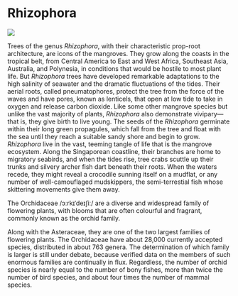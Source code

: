 # Rhizophora

<param ve-config 
       title="Orchid" 
       author="Katherine Enright"
       banner="KatherineMEnright/Rhizophora/Rhizophora.jpg" 
       layout="vertical">
<a href="https://juncture-digital.org"><img src="https://juncture-digital.org/images/ve-button.png"></a>

Trees of the genus *Rhizophora*, with their characteristic prop-root architecture, are icons of the mangroves. They grow along the coasts in the tropical belt, from Central America to East and West Africa, Southeast Asia, Australia, and Polynesia, in conditions that would be hostile to most plant life. But *Rhizophora* trees have developed remarkable adaptations to the high salinity of seawater and the dramatic fluctuations of the tides. Their aerial roots, called pneumatophores, protect the tree from the force of the waves and have pores, known as lenticels, that open at low tide to take in oxygen and release carbon dioxide. Like some other mangrove species but unlike the vast majority of plants, *Rhizophora* also demonstrate vivipary—that is, they give birth to live young. The seeds of the *Rhizophora* germinate within their long green propagules, which fall from the tree and float with the sea until they reach a suitable sandy shore and begin to grow. *Rhizophora* live in the vast, teeming tangle of life that is the mangrove ecosystem. Along the Singaporean coastline, their branches are home to migratory seabirds, and when the tides rise, tree crabs scuttle up their trunks and silvery archer fish dart beneath their roots. When the waters recede, they might reveal a crocodile sunning itself on a mudflat, or any number of well-camouflaged mudskippers, the semi-terrestial fish whose skittering movements give them away.


The Orchidaceae /ɔːrkɪˈdeɪʃiː/ are a diverse and widespread family of flowering plants, with blooms that are often colourful and fragrant, commonly known as the orchid family.
   <param ve-map center="Q36600" zoom="11" prefer-geojson>


Along with the Asteraceae, they are one of the two largest families of flowering plants. The Orchidaceae have about 28,000 currently accepted species, distributed in about 763 genera. The determination of which family is larger is still under debate, because verified data on the members of such enormous families are continually in flux. Regardless, the number of orchid species is nearly equal to the number of bony fishes, more than twice the number of bird species, and about four times the number of mammal species.
<param ve-image 
       label="Girl with a Pearl Earring" 
       description="painting by Johannes Vermeer" 
       license="public domain" 
       url="https://alchetron.com/cdn/orchidelirium-5e3f36da-0e38-4bd7-a7bc-c1275ffa2c5-resize-750.jpeg">
       
       
